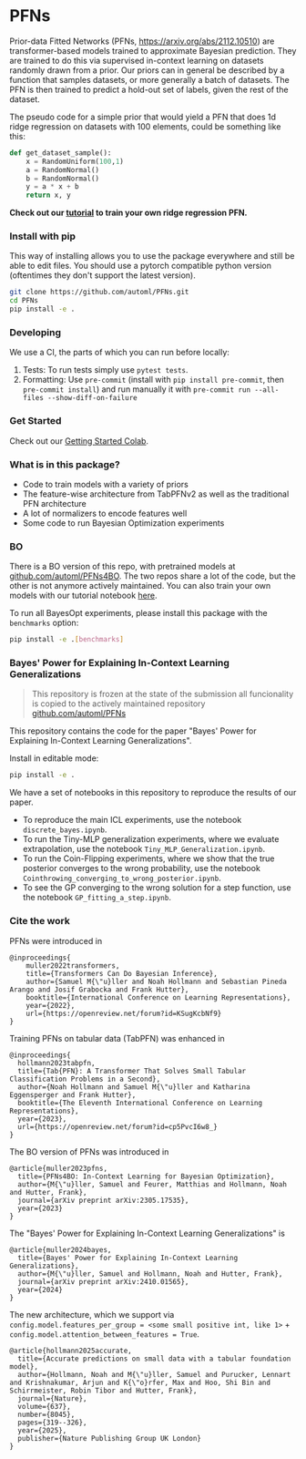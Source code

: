 # PFNs

Prior-data Fitted Networks (PFNs, https://arxiv.org/abs/2112.10510) are transformer-based models trained to approximate Bayesian prediction.
They are trained to do this via supervised in-context learning on datasets randomly drawn from a prior.
Our priors can in general be described by a function that samples datasets, or more generally a batch of datasets.
The PFN is then trained to predict a hold-out set of labels, given the rest of the dataset.

The pseudo code for a simple prior that would yield a PFN that does 1d ridge regression on datasets with 100 elements, could be something like this:

```python
def get_dataset_sample():
    x = RandomUniform(100,1)
    a = RandomNormal()
    b = RandomNormal()
    y = a * x + b
    return x, y
```

**Check out our [tutorial](https://colab.research.google.com/drive/12YpI99LkuFeWcuYHt_idl142DqX7AaJf) to train your own ridge regression PFN.**

### Install with pip

This way of installing allows you to use the package everywhere and still be able to edit files.
You should use a pytorch compatible python version (oftentimes they don't support the latest version).
```bash
git clone https://github.com/automl/PFNs.git
cd PFNs
pip install -e .
```

### Developing
We use a CI, the parts of which you can run before locally:
1. Tests: To run tests simply use `pytest tests`.
2. Formatting: Use `pre-commit` (install with `pip install pre-commit`, then `pre-commit install`) and run manually it with `pre-commit run --all-files --show-diff-on-failure`


### Get Started

Check out our [Getting Started Colab](https://colab.research.google.com/drive/12YpI99LkuFeWcuYHt_idl142DqX7AaJf).


### What is in this package?

- Code to train models with a variety of priors
- The feature-wise architecture from TabPFNv2 as well as the traditional PFN architecture
- A lot of normalizers to encode features well
- Some code to run Bayesian Optimization experiments

### BO

There is a BO version of this repo, with pretrained models at [github.com/automl/PFNs4BO](https://github.com/automl/PFNs4BO).
The two repos share a lot of the code, but the other is not anymore actively maintained.
You can also train your own models with our tutorial notebook [here](Tutorial_Training_for_BO.ipynb).

To run all BayesOpt experiments, please install this package with the `benchmarks` option:
```bash
pip install -e .[benchmarks]
```

### Bayes' Power for Explaining In-Context Learning Generalizations

> This repository is frozen at the state of the submission all funcionality is copied to the actively maintained repository [github.com/automl/PFNs](https://github.com/automl/PFNs)

This repository contains the code for the paper "Bayes' Power for Explaining In-Context Learning Generalizations".

Install in editable mode:
```bash
pip install -e .
```

We have a set of notebooks in this repository to reproduce the results of our paper.

- To reproduce the main ICL experiments, use the notebook `discrete_bayes.ipynb`.
- To run the Tiny-MLP generalization experiments, where we evaluate extrapolation, use the notebook `Tiny_MLP_Generalization.ipynb`.
- To run the Coin-Flipping experiments, where we show that the true posterior converges to the wrong probability, use the notebook `Cointhrowing_converging_to_wrong_posterior.ipynb`.
- To see the GP converging to the wrong solution for a step function, use the notebook `GP_fitting_a_step.ipynb`.


### Cite the work

PFNs were introduced in
```
@inproceedings{
    muller2022transformers,
    title={Transformers Can Do Bayesian Inference},
    author={Samuel M{\"u}ller and Noah Hollmann and Sebastian Pineda Arango and Josif Grabocka and Frank Hutter},
    booktitle={International Conference on Learning Representations},
    year={2022},
    url={https://openreview.net/forum?id=KSugKcbNf9}
}
```

Training PFNs on tabular data (TabPFN) was enhanced in
```
@inproceedings{
  hollmann2023tabpfn,
  title={Tab{PFN}: A Transformer That Solves Small Tabular Classification Problems in a Second},
  author={Noah Hollmann and Samuel M{\"u}ller and Katharina Eggensperger and Frank Hutter},
  booktitle={The Eleventh International Conference on Learning Representations},
  year={2023},
  url={https://openreview.net/forum?id=cp5PvcI6w8_}
}
```

The BO version of PFNs was introduced in
```
@article{muller2023pfns,
  title={PFNs4BO: In-Context Learning for Bayesian Optimization},
  author={M{\"u}ller, Samuel and Feurer, Matthias and Hollmann, Noah and Hutter, Frank},
  journal={arXiv preprint arXiv:2305.17535},
  year={2023}
}
```

The "Bayes' Power for Explaining In-Context Learning Generalizations" is
```
@article{muller2024bayes,
  title={Bayes' Power for Explaining In-Context Learning Generalizations},
  author={M{\"u}ller, Samuel and Hollmann, Noah and Hutter, Frank},
  journal={arXiv preprint arXiv:2410.01565},
  year={2024}
}
```

The new architecture, which we support via `config.model.features_per_group = <some small positive int, like 1>` + `config.model.attention_between_features = True`.

```
@article{hollmann2025accurate,
  title={Accurate predictions on small data with a tabular foundation model},
  author={Hollmann, Noah and M{\"u}ller, Samuel and Purucker, Lennart and Krishnakumar, Arjun and K{\"o}rfer, Max and Hoo, Shi Bin and Schirrmeister, Robin Tibor and Hutter, Frank},
  journal={Nature},
  volume={637},
  number={8045},
  pages={319--326},
  year={2025},
  publisher={Nature Publishing Group UK London}
}
```

